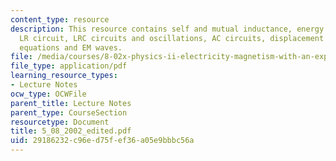 ```yaml
---
content_type: resource
description: This resource contains self and mutual inductance, energy in B-Field,
  LR circuit, LRC circuits and oscillations, AC circuits, displacement current, Maxwell?s
  equations and EM waves.
file: /media/courses/8-02x-physics-ii-electricity-magnetism-with-an-experimental-focus-spring-2005/29186232c96ed75fef36a05e9bbbc56a_5_08_2002_edited.pdf
file_type: application/pdf
learning_resource_types:
- Lecture Notes
ocw_type: OCWFile
parent_title: Lecture Notes
parent_type: CourseSection
resourcetype: Document
title: 5_08_2002_edited.pdf
uid: 29186232-c96e-d75f-ef36-a05e9bbbc56a
---
```

